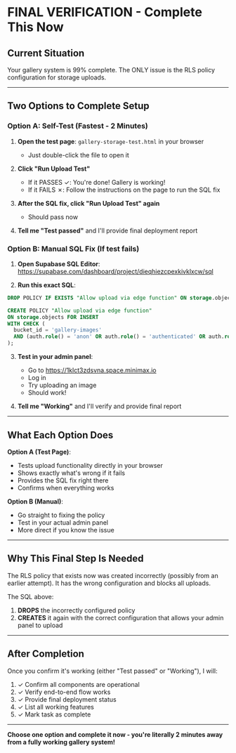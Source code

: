 # FINAL VERIFICATION - Complete This Now

## Current Situation

Your gallery system is 99% complete. The ONLY issue is the RLS policy configuration for storage uploads.

---

## Two Options to Complete Setup

### Option A: Self-Test (Fastest - 2 Minutes)

1. **Open the test page**: `gallery-storage-test.html` in your browser
   - Just double-click the file to open it
   
2. **Click "Run Upload Test"**
   - If it PASSES ✓: You're done! Gallery is working!
   - If it FAILS ✗: Follow the instructions on the page to run the SQL fix

3. **After the SQL fix, click "Run Upload Test" again**
   - Should pass now

4. **Tell me "Test passed"** and I'll provide final deployment report

### Option B: Manual SQL Fix (If test fails)

1. **Open Supabase SQL Editor**: 
   https://supabase.com/dashboard/project/dieqhiezcpexkivklxcw/sql

2. **Run this exact SQL**:
```sql
DROP POLICY IF EXISTS "Allow upload via edge function" ON storage.objects;

CREATE POLICY "Allow upload via edge function" 
ON storage.objects FOR INSERT 
WITH CHECK (
  bucket_id = 'gallery-images'
  AND (auth.role() = 'anon' OR auth.role() = 'authenticated' OR auth.role() = 'service_role')
);
```

3. **Test in your admin panel**:
   - Go to https://1klct3zdsvna.space.minimax.io
   - Log in
   - Try uploading an image
   - Should work!

4. **Tell me "Working"** and I'll verify and provide final report

---

## What Each Option Does

**Option A (Test Page)**:
- Tests upload functionality directly in your browser
- Shows exactly what's wrong if it fails
- Provides the SQL fix right there
- Confirms when everything works

**Option B (Manual)**:
- Go straight to fixing the policy
- Test in your actual admin panel
- More direct if you know the issue

---

## Why This Final Step Is Needed

The RLS policy that exists now was created incorrectly (possibly from an earlier attempt). It has the wrong configuration and blocks all uploads.

The SQL above:
1. **DROPS** the incorrectly configured policy
2. **CREATES** it again with the correct configuration that allows your admin panel to upload

---

## After Completion

Once you confirm it's working (either "Test passed" or "Working"), I will:

1. ✓ Confirm all components are operational
2. ✓ Verify end-to-end flow works
3. ✓ Provide final deployment status
4. ✓ List all working features
5. ✓ Mark task as complete

---

**Choose one option and complete it now - you're literally 2 minutes away from a fully working gallery system!**
